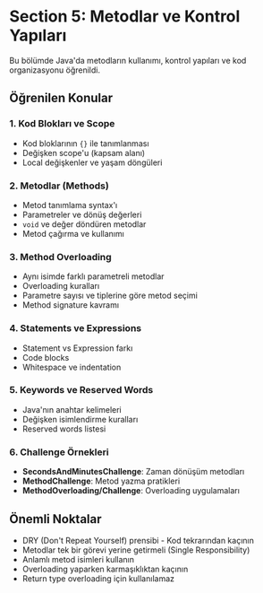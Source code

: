 # Section 5: Metodlar ve Kontrol Yapıları

Bu bölümde Java'da metodların kullanımı, kontrol yapıları ve kod organizasyonu öğrenildi.

## Öğrenilen Konular

### 1. Kod Blokları ve Scope
- Kod bloklarının `{}` ile tanımlanması
- Değişken scope'u (kapsam alanı)
- Local değişkenler ve yaşam döngüleri

### 2. Metodlar (Methods)
- Metod tanımlama syntax'ı
- Parametreler ve dönüş değerleri
- `void` ve değer döndüren metodlar
- Metod çağırma ve kullanımı

### 3. Method Overloading
- Aynı isimde farklı parametreli metodlar
- Overloading kuralları
- Parametre sayısı ve tiplerine göre metod seçimi
- Method signature kavramı

### 4. Statements ve Expressions
- Statement vs Expression farkı
- Code blocks
- Whitespace ve indentation

### 5. Keywords ve Reserved Words
- Java'nın anahtar kelimeleri
- Değişken isimlendirme kuralları
- Reserved words listesi

### 6. Challenge Örnekleri
- **SecondsAndMinutesChallenge**: Zaman dönüşüm metodları
- **MethodChallenge**: Metod yazma pratikleri
- **MethodOverloading/Challenge**: Overloading uygulamaları

## Önemli Noktalar

- DRY (Don't Repeat Yourself) prensibi - Kod tekrarından kaçının
- Metodlar tek bir görevi yerine getirmeli (Single Responsibility)
- Anlamlı metod isimleri kullanın
- Overloading yaparken karmaşıklıktan kaçının
- Return type overloading için kullanılamaz